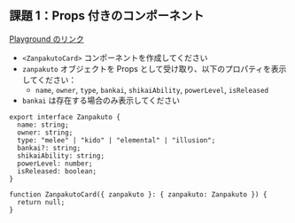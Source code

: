 ## 課題 1：Props 付きのコンポーネント

[Playground のリンク](https://www.typescriptlang.org/play/?)

- `<ZanpakutoCard>` コンポーネントを作成してください
- `zanpakuto` オブジェクトを Props として受け取り、以下のプロパティを表示してください：
  - `name`, `owner`, `type`, `bankai`, `shikaiAbility`, `powerLevel`, `isReleased`
- `bankai` は存在する場合のみ表示してください

```tsx
export interface Zanpakuto {
  name: string;
  owner: string;
  type: "melee" | "kido" | "elemental" | "illusion";
  bankai?: string;
  shikaiAbility: string;
  powerLevel: number;
  isReleased: boolean;
}

function ZanpakutoCard({ zanpakuto }: { zanpakuto: Zanpakuto }) {
  return null;
}
```
